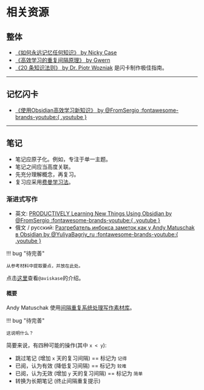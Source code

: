 # 相关资源

## 整体

-   [《如何永远记忆任何知识》 by Nicky Case](https://ncase.me/remember/)
-   [《高效学习的重复间隔原理》 by Gwern](https://www.gwern.net/Spaced-repetition/)
-   [《20 条知识法则》 by Dr. Piotr Wozniak](https://supermemo.guru/wiki/20_rules_of_knowledge_formulation) 是闪卡制作极佳指南。

---

## 记忆闪卡

-   [《使用Obsidian高效学习新知识》 by @FromSergio :fontawesome-brands-youtube:{ .youtube } ](https://youtu.be/DwSNZEW6jCU)

---

## 笔记

-   笔记应原子化。例如，专注于单一主题。
-   笔记之间应当高度关联。
-   先充分理解概念，再复习。
-   复习应采用[费曼学习法](https://fs.blog/2021/02/feynman-learning-technique/)。

### 渐进式写作

-   英文: [PRODUCTIVELY Learning New Things Using Obsidian by @FromSergio :fontawesome-brands-youtube:{ .youtube } ](https://youtu.be/zG5r7QIY_TM)
-   俄文 / русский: [Разгребатель инбокса заметок как у Andy Matuschak в Obsidian by @YuliyaBagriy_ru :fontawesome-brands-youtube:{ .youtube } ](https://youtu.be/CF6SSHB74cs)

!!! bug "待完善"

    从参考材料中提取要点，并放在此处。

 点击[这里](https://github.com/st3v3nmw/obsidian-spaced-repetition/issues/15)查看`@aviskase`的介绍。

#### 概要

Andy Matuschak 使用[间隔重复系统处理写作素材库](https://notes.andymatuschak.org/z7iCjRziX6V6unNWL81yc2dJicpRw2Cpp9MfQ)。

!!! bug "待完善"

    这说明什么？

简要来说，有四种可能的操作(其中 `x < y`):

-   跳过笔记 (增加 `x` 天的复习间隔) == 标记为 `记得`
-   已阅，认为有效 (降低复习间隔) == 标记为 `较难`
-   已阅，认为无效 (增加 `y` 天的复习间隔) == 标记为 `简单`
-   转换为长期笔记 (终止间隔重复提示)
